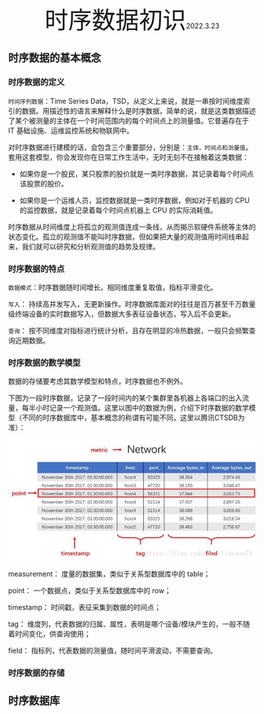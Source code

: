 <div align='center'><font size='50'>时序数据初识</font><span>2022.3.23</span></div>

## 时序数据的基本概念

### 时序数据的定义

`时间序列数据`：Time Series Data，TSD，从定义上来说，就是一串按时间维度索引的数据。用描述性的语言来解释什么是时序数据，简单的说，就是这类数据描述了某个被测量的主体在一个时间范围内的每个时间点上的测量值。它普遍存在于 IT 基础设施、运维监控系统和物联网中。

对时序数据进行建模的话，会包含三个重要部分，分别是：`主体，时间点和测量值`。套用这套模型，你会发现你在日常工作生活中，无时无刻不在接触着这类数据：

- 如果你是一个股民，某只股票的股价就是一类时序数据，其记录着每个时间点该股票的股价。

- 如果你是一个运维人员，监控数据就是一类时序数据，例如对于机器的 CPU 的监控数据，就是记录着每个时间点机器上 CPU 的实际消耗值。

时序数据从时间维度上将孤立的观测值连成一条线，从而揭示软硬件系统等主体的状态变化。孤立的观测值不能叫时序数据，但如果把大量的观测值用时间线串起来，我们就可以研究和分析观测值的趋势及规律。

### 时序数据的特点

`数据模式`：时序数据随时间增长，相同维度重复取值，指标平滑变化。

`写入`： 持续高并发写入，无更新操作。时序数据库面对的往往是百万甚至千万数量级终端设备的实时数据写入，但数据大多表征设备状态，写入后不会更新。

`查询`： 按不同维度对指标进行统计分析，且存在明显的冷热数据，一般只会频繁查询近期数据。

### 时序数据的数学模型

数据的存储要考虑其数学模型和特点，时序数据也不例外。

下图为一段时序数据，记录了一段时间内的某个集群里各机器上各端口的出入流量，每半小时记录一个观测值。这里以图中的数据为例，介绍下时序数据的数学模型（不同的时序数据库中，基本概念的称谓有可能不同，这里以腾讯CTSDB为准）：

![这里写图片描述](time-series-data-first-meeting/70.jpeg)

measurement： 度量的数据集，类似于关系型数据库中的 table；

point： 一个数据点，类似于关系型数据库中的 row；

timestamp： 时间戳，表征采集到数据的时间点；

tag： 维度列，代表数据的归属、属性，表明是哪个设备/模块产生的，一般不随着时间变化，供查询使用；

field： 指标列，代表数据的测量值，随时间平滑波动，不需要查询。

### 时序数据的存储

## 时序数据库









